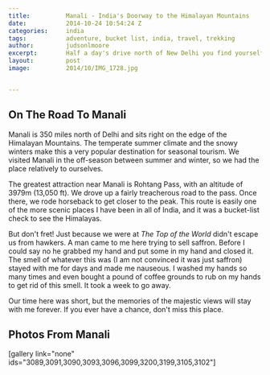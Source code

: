 ```yaml
---
title:			Manali - India's Doorway to the Himalayan Mountains
date:			2014-10-24 10:54:24 Z
categories:		india
tags:			adventure, bucket list, india, travel, trekking
author:			judsonlmoore
excerpt:		Half a day's drive north of New Delhi you find yourself scaling the foothills of the Himalayan Mountains. Once you reach Manali, you know you're there.
layout:			post
image:			2014/10/IMG_1728.jpg


---
```


## On The Road To Manali

Manali is 350 miles north of Delhi and sits right on the edge of the Himalayan Mountains. The temperate summer climate and the snowy winters make this a very popular destination for seasonal tourism. We visited Manali in the off-season between summer and winter, so we had the place relatively to ourselves.

The greatest attraction near Manali is Rohtang Pass, with an altitude of 3979m (13,050 ft). We drove up a fairly treacherous road to the pass. Once there, we rode horseback to get closer to the peak. This route is easily one of the more scenic places I have been in all of India, and it was a bucket-list check to see the Himalayas.

But don't fret! Just because we were at _The Top of the World_ didn't escape us from hawkers. A man came to me here trying to sell saffron. Before I could say no he grabbed my hand and put some in my hand and closed it. The smell of whatever this was (I am not convinced it was just saffron) stayed with me for days and made me nauseous. I washed my hands so many times and even bought a pound of coffee grounds to rub on my hands to get rid of this smell. It took a week to go away.

Our time here was short, but the memories of the majestic views will stay with me forever. If you ever have a chance, don't miss this place.

## Photos From Manali

[gallery link="none" ids="3089,3091,3090,3093,3096,3099,3200,3199,3105,3102"]
